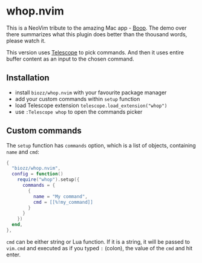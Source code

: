# whop.nvim

This is a NeoVim tribute to the amazing Mac app - [Boop](https://boop.okat.best/). The demo over there summarizes what this plugin does better than the thousand words, please watch it.

This version uses [Telescope](https://github.com/nvim-telescope/telescope.nvim) to pick commands. And then it uses entire buffer content as an input to the chosen command.

## Installation

- install `biozz/whop.nvim` with your favourite package manager
- add your custom commands within `setup` function
- load Telescope extension `telescope.load_extension("whop")`
- use `:Telescope whop` to open the commands picker

## Custom commands

The `setup` function has `commands` option, which is a list of objects, containing `name` and `cmd`:

```lua
{
  "biozz/whop.nvim",
  config = function()
    require("whop").setup({
      commands = {
        {
          name = "My command",
          cmd = [[%!my_command]]
        }
      }
    })
  end,
},
```

`cmd` can be either string or Lua function. If it is a string, it will be passed to `vim.cmd` and executed as if you typed `:` (colon), the value of the `cmd` and hit enter.
